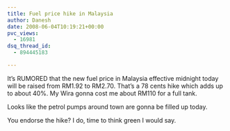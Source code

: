 ```yaml
---
title: Fuel price hike in Malaysia
author: Danesh
date: 2008-06-04T10:19:21+00:00
pvc_views:
  - 16981
dsq_thread_id:
  - 894445183

---
```

It&#8217;s RUMORED that the new fuel price in Malaysia effective midnight today will be raised from RM1.92 to RM2.70. That&#8217;s a 78 cents hike which adds up to about 40%. My Wira gonna cost me about RM110 for a full tank. 

Looks like the petrol pumps around town are gonna be filled up today. 

You endorse the hike? I do, time to think green I would say.